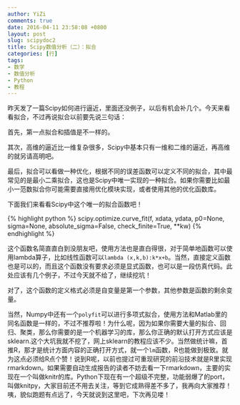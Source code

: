 ```yaml
---
author: YiZi
comments: true
date: 2016-04-11 23:58:08 +0800
layout: post
slug: scipydoc2
title: Scipy数值分析（二）：拟合
categories: [行]
tags:
- 数学
- 数值分析
- Python
- 教程
---
```

昨天发了一篇Scipy如何进行逼近，里面还没例子，以后有机会补几个。今天来看看拟合，不过再说拟合以前要先说三句话：

首先，第一点拟合和插值是不一样的。

其次，高维的逼近比一维复杂很多，Scipy中基本只有一维和二维的逼近，再高维的就另请高明吧。

最后，拟合可以看做一种优化，根据不同的误差函数可以定义不同的拟合，其中最常见的是最小二乘拟合，这也是Scipy中唯一实现的一种拟合。如果你需要比如最小一范数拟合你可能需要直接用优化模块实现，或者使用其他的优化函数库。

下面我们来看看Scipy中这个唯一的拟合函数吧！

{% highlight python %}
scipy.optimize.curve_fit(f, xdata, ydata, p0=None, sigma=None, absolute_sigma=False, check_finite=True, **kw)
{% endhighlight %}

这个函数名简直直白到没朋友吧，使用方法也是直白得很，对于简单地函数可以使用lambda算子，比如线性函数可以`lambda (x,k,b):k*x+b`。当然，直接定义函数也是可以的，而且这个函数没有要求必须是显式函数，也可以是一段仿真代码。此处应该有几个例子，不过今天就不给了，继续挖坑！

对了，这个函数的定义格式必须是自变量是第一个参数，其他参数是函数的剩余变量。

当然，Numpy中还有一个`polyfit`可以进行多项式拟合，使用方法和Matlab里的同名函数是一样的，不过不推荐啦！为什么呢，因为如果你需要大量的拟合、回归、聚类，那么你需要的是一个机器学习的库，那么你正确的默认打开方式应该是sklearn.这个大坑我就不挖了，网上sklearn的教程应该不少。当然做统计嘛，首推R，那才是统计方面内容的正确打开方式，就一个`lm`函数，R也能做到极致。就为这点必须给R点个赞！说到R呢，以前也提过可重现研究的前沿技术就是R里实现rmarkdown。如果需要自动生成报告的读者不妨去看一下rmarkdown，主要的实现在一个叫做knitr的库。Python下现在有一个超级不完整，功能弱爆了的port，叫做knitpy，大家目前还不用去关注，等到它成熟得差不多了，我再向大家推荐！咦，貌似跑题有点远了，今天就说到这里吧，下次再见喽！





